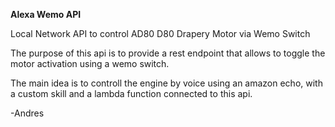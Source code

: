 **Alexa Wemo API**

Local Network API to control AD80 D80 Drapery Motor via Wemo Switch

The purpose of this api is to provide a rest endpoint that allows to toggle
the motor activation using a wemo switch.

The main idea is to controll the engine by voice using an amazon echo, with a custom skill
and a lambda function connected to this api.


-Andres